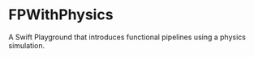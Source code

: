 # FPWithPhysics
A Swift Playground that introduces functional pipelines using a physics simulation.
